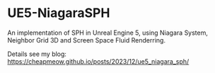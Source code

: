 # UE5-NiagaraSPH
An implementation of SPH in Unreal Engine 5, using Niagara System, Neighbor Grid 3D and Screen Space Fluid Renderring.

Details see my blog: https://cheapmeow.github.io/posts/2023/12/ue5_niagara_sph/
